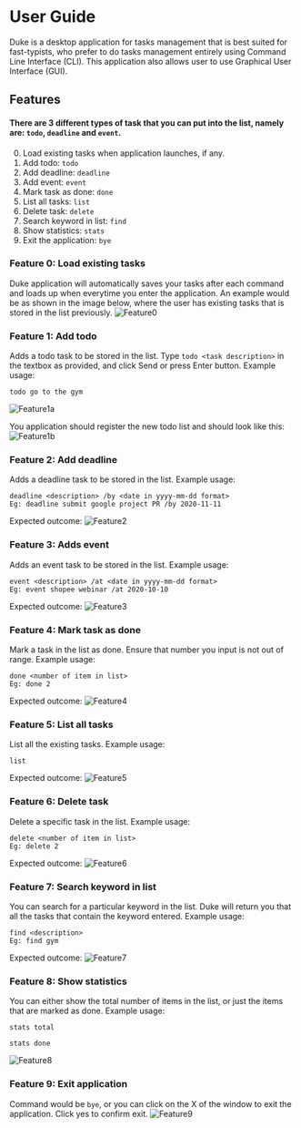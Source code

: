 # User Guide
Duke is a desktop application for tasks management that is best suited for fast-typists, who prefer to do tasks management entirely using Command Line Interface (CLI). 
This application also allows user to use Graphical User Interface (GUI).

## Features 
#### There are 3 different types of task that you can put into the list, namely are: ```todo```, ```deadline``` and ```event```.
0. Load existing tasks when application launches, if any.
1. Add todo: ```todo```
2. Add deadline: ```deadline```
3. Add event: ```event```
4. Mark task as done: ```done```
5. List all tasks: ```list```
6. Delete task: ```delete```
7. Search keyword in list: ```find```
8. Show statistics: ```stats```
9. Exit the application: ```bye```

### Feature 0: Load existing tasks
Duke application will automatically saves your tasks after each command and loads up when everytime you enter the application.
An example would be as shown in the image below, where the user has existing tasks that is stored in the list previously.
![Feature0](https://github.com/Wincenttjoi/ip/blob/master/docs/feature0.JPG)

### Feature 1: Add todo
Adds a todo task to be stored in the list.
Type ```todo <task description>``` in the textbox as provided, and click Send or press Enter button.
Example usage: 
```
todo go to the gym
```

![Feature1a](https://github.com/Wincenttjoi/ip/blob/master/docs/feature1a.JPG)

You application should register the new todo list and should look like this:
![Feature1b](https://github.com/Wincenttjoi/ip/blob/master/docs/feature1b.JPG)

### Feature 2: Add deadline
Adds a deadline task to be stored in the list.
Example usage:
```
deadline <description> /by <date in yyyy-mm-dd format>
Eg: deadline submit google project PR /by 2020-11-11
```

Expected outcome:
![Feature2](https://github.com/Wincenttjoi/ip/blob/master/docs/feature2.JPG)

### Feature 3: Adds event
Adds an event task to be stored in the list.
Example usage:
```
event <description> /at <date in yyyy-mm-dd format>
Eg: event shopee webinar /at 2020-10-10
```

Expected outcome:
![Feature3](https://github.com/Wincenttjoi/ip/blob/master/docs/feature3.JPG)

### Feature 4: Mark task as done
Mark a task in the list as done. Ensure that number you input is not out of range.
Example usage:
```
done <number of item in list>
Eg: done 2
```

Expected outcome:
![Feature4](https://github.com/Wincenttjoi/ip/blob/master/docs/feature4.JPG)

### Feature 5: List all tasks
List all the existing tasks.
Example usage:
```
list
```
Expected outcome:
![Feature5](https://github.com/Wincenttjoi/ip/blob/master/docs/feature5.JPG)

### Feature 6: Delete task
Delete a specific task in the list.
Example usage:
```
delete <number of item in list>
Eg: delete 2
```
Expected outcome:
![Feature6](https://github.com/Wincenttjoi/ip/blob/master/docs/feature6.JPG)

### Feature 7: Search keyword in list
You can search for a particular keyword in the list. Duke will return you that all the tasks that contain the keyword entered.
Example usage:
```
find <description>
Eg: find gym
```
Expected outcome:
![Feature7](https://github.com/Wincenttjoi/ip/blob/master/docs/feature7.JPG)

### Feature 8: Show statistics
You can either show the total number of items in the list, or just the items that are marked as done.
Example usage:
```
stats total

stats done
```
![Feature8](https://github.com/Wincenttjoi/ip/blob/master/docs/feature8.JPG)

### Feature 9: Exit application
Command would be ```bye```, or you can click on the X of the window to exit the application. Click yes to confirm exit.
![Feature9](https://github.com/Wincenttjoi/ip/blob/master/docs/feature9.JPG)

